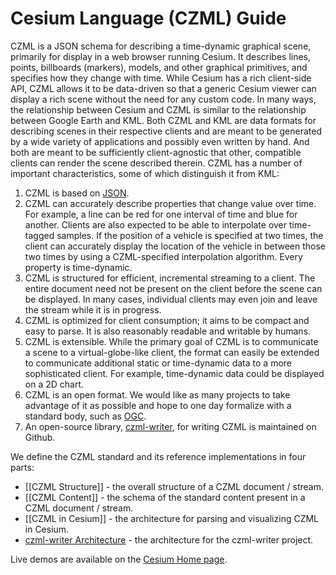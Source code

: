 # Cesium Language (CZML) Guide

CZML is a JSON schema for describing a time-dynamic graphical scene, primarily for display in a web browser running Cesium.  It describes lines, points, billboards (markers), models, and other graphical primitives, and specifies how they change with time.  While Cesium has a rich client-side API,  CZML allows it to be data-driven so that a generic Cesium viewer can display a rich scene without the need for any custom code.  In many ways, the relationship between Cesium and CZML is similar to the relationship between Google Earth and KML.  Both CZML and KML are data formats for describing scenes in their respective clients and are meant to be generated by a wide variety of applications and possibly even written by hand.  And both are meant to be sufficiently client-agnostic that other, compatible clients can render the scene described therein.  CZML has a number of important characteristics, some of which distinguish it from KML:

1. CZML is based on [JSON](http://www.json.org).
1. CZML can accurately describe properties that change value over time.  For example, a line can be red for one interval of time and blue for another.  Clients are also expected to be able to interpolate over time-tagged samples.  If the position of a vehicle is specified at two times, the client can accurately display the location of the vehicle in between those two times by using a CZML-specified interpolation algorithm.  Every property is time-dynamic.
1. CZML is structured for efficient, incremental streaming to a client.  The entire document need not be present on the client before the scene can be displayed.  In many cases, individual clients may even join and leave the stream while it is in progress.
1. CZML is optimized for client consumption; it aims to be compact and easy to parse.  It is also reasonably readable and writable by humans.
1. CZML is extensible.  While the primary goal of CZML is to communicate a scene to a virtual-globe-like client, the format can easily be extended to communicate additional static or time-dynamic data to a more sophisticated client.  For example, time-dynamic data could be displayed on a 2D chart.
1. CZML is an open format.  We would like as many projects to take advantage of it as possible and hope to one day formalize with a standard body, such as [OGC](http://www.opengeospatial.org/).
1. An open-source library, [czml-writer](https://github.com/AnalyticalGraphicsInc/czml-writer), for writing CZML is maintained on Github.

We define the CZML standard and its reference implementations in four parts:

* [[CZML Structure]] - the overall structure of a CZML document / stream.
* [[CZML Content]] -  the schema of the standard content present in a CZML document / stream.
* [[CZML in Cesium]] -  the architecture for parsing and visualizing CZML in Cesium.
* [czml-writer Architecture](https://github.com/AnalyticalGraphicsInc/czml-writer/wiki) - the architecture for the czml-writer project.

Live demos are available on the [Cesium Home page](http://cesium.agi.com/).
